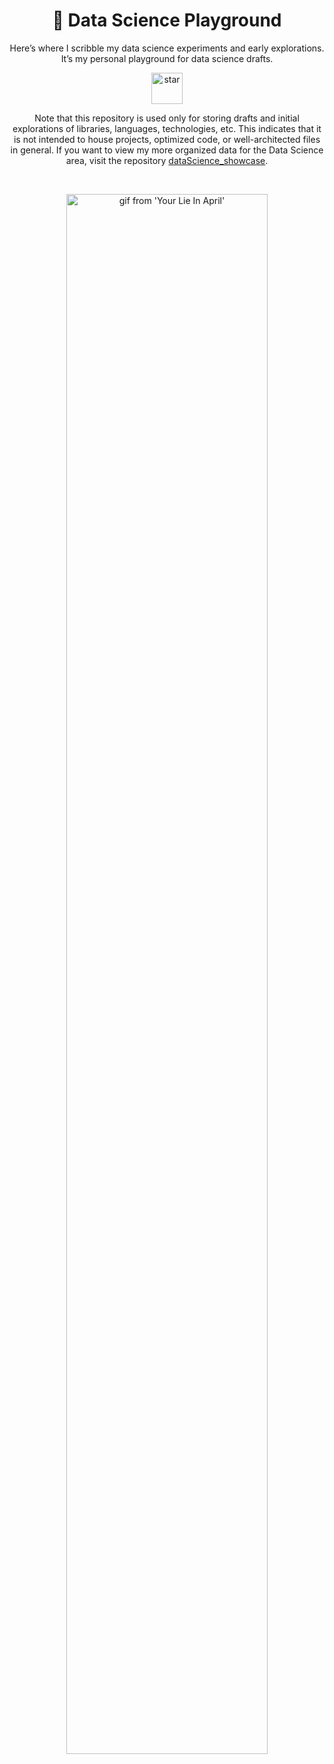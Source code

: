 <div align="center">

<h1> 🏁 Data Science Playground </h1>

Here’s where I scribble my data science experiments and early explorations.
It’s my personal playground for data science drafts.

<img width="50" alt="star" src="https://i.imgur.com/0ocGawg.png"/>

Note that this repository is used only for storing drafts and initial
explorations of libraries, languages, technologies, etc. This indicates that it
is not intended to house projects, optimized code, or well-architected files in
general. If you want to view my more organized data for the Data Science area,
visit the repository [dataScience_showcase](https://github.com/rm-learning/dataScience_showcase).

<br>

<img width="80%" alt="gif from 'Your Lie In April'"
   src="https://media.tenor.com/L5o1J0Ufn4gAAAAd/anime-park.gif">

<br>

</div>
